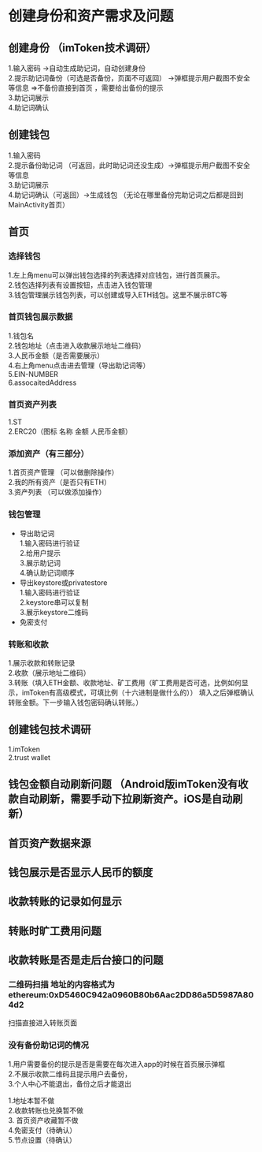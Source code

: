 # 创建身份和资产需求及问题

## 创建身份 （imToken技术调研）
1.输入密码 ->自动生成助记词，自动创建身份  
2.提示助记词备份（可选是否备份，页面不可返回） ->弹框提示用户截图不安全等信息   =>不备份直接到首页 ，需要给出备份的提示  
3.助记词展示  
4.助记词确认
## 创建钱包
1.输入密码  
2.提示备份助记词 （可返回，此时助记词还没生成）->弹框提示用户截图不安全等信息  
3.助记词展示  
4.助记词确认（可返回）->生成钱包   （无论在哪里备份完助记词之后都是回到MainActivity首页）  

## 首页    

### 选择钱包
1.左上角menu可以弹出钱包选择的列表选择对应钱包，进行首页展示。  
2.钱包选择列表有设置按钮，点击进入钱包管理  
3.钱包管理展示钱包列表，可以创建或导入ETH钱包。这里不展示BTC等

### 首页钱包展示数据
1.钱包名   
2.钱包地址（点击进入收款展示地址二维码）  
3.人民币金额（是否需要展示）  
4.右上角menu点击进去管理（导出助记词等）  
5.EIN-NUMBER  
6.assocaitedAddress  

### 首页资产列表        
1.ST   
2.ERC20（图标 名称 金额 人民币金额）
### 添加资产（有三部分）   
1.首页资产管理 （可以做删除操作）  
2.我的所有资产（是否只有ETH）  
3.资产列表 （可以做添加操作）  

### 钱包管理
 + 导出助记词     
   1.输入密码进行验证  
   2.给用户提示  
   3.展示助记词    
   4.确认助记词顺序
+ 导出keystore或privatestore   
   1.输入密码进行验证   
   2.keystore串可以复制      
   3.展示keystore二维码
+ 免密支付

### 转账和收款
1.展示收款和转账记录   
2.收款（展示地址二维码）  
3.转账（填入ETH金额、收款地址、矿工费用（旷工费用是否可选，比例如何显示，imToken有高级模式，可填比例（十六进制是做什么的））
  填入之后弹框确认转账金额。下一步输入钱包密码确认转账。）

## 创建钱包技术调研
 1.imToken  
 2.trust wallet
 ## 钱包金额自动刷新问题 （Android版imToken没有收款自动刷新，需要手动下拉刷新资产。iOS是自动刷新）
 ## 首页资产数据来源
 ## 钱包展示是否显示人民币的额度
 ## 收款转账的记录如何显示
 ## 转账时旷工费用问题
 ## 收款转账是否是走后台接口的问题
### 二维码扫描 地址的内容格式为 ethereum:0xD5460C942a0960B80b6Aac2DD86a5D5987A804d2 
扫描直接进入转账页面

### 没有备份助记词的情况
1.用户需要备份的提示是否是需要在每次进入app的时候在首页展示弹框  
2.不展示收款二维码且提示用户去备份，  
3.个人中心不能退出，备份之后才能退出


1.地址本暂不做  
2.收款转账也兑换暂不做  
3. 首页资产收藏暂不做   
4.免密支付（待确认）   
5.节点设置（待确认）
